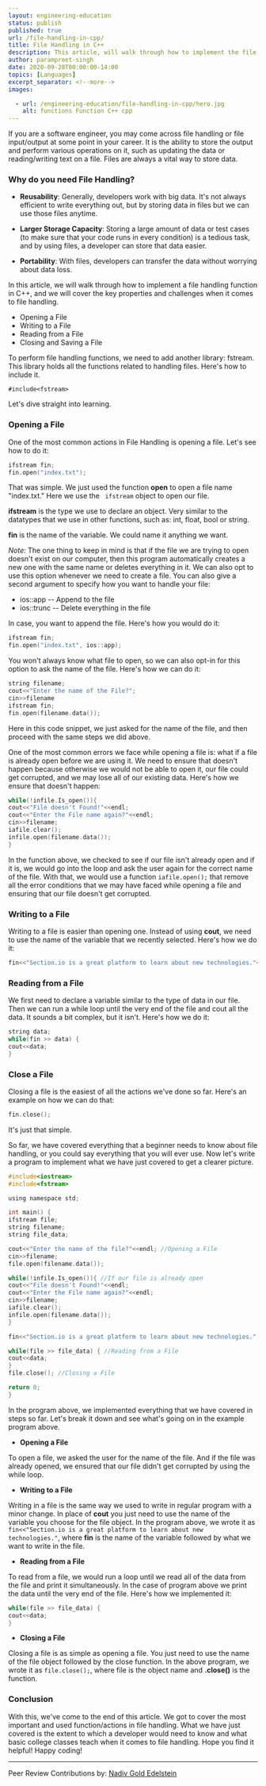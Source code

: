 ```yaml
---
layout: engineering-education
status: publish
published: true
url: /file-handling-in-cpp/
title: File Handling in C++
description: This article, will walk through how to implement the file handling function in C++, and we will cover the key working pointers of file handling.
author: parampreet-singh
date: 2020-09-28T00:00:00-14:00
topics: [Languages]
excerpt_separator: <!--more-->
images:

  - url: /engineering-education/file-handling-in-cpp/hero.jpg
    alt: functions Function C++ cpp
---
```

If you are a software engineer, you may come across file handling or file input/output at some point in your career. It is the ability to store the output and perform various operations on it, such as updating the data or reading/writing text on a file. Files are always a vital way to store data.
<!--more-->

### Why do you need File Handling?
- **Reusability**: Generally, developers work with big data. It's not always efficient to write everything out, but by storing data in files but we can use those files anytime.

- **Larger Storage Capacity**: Storing a large amount of data or test cases (to make sure that your code runs in every condition) is a tedious task, and by using files, a developer can store that data easier.

- **Portability**: With files, developers can transfer the data without worrying about data loss.

In this article, we will walk through how to implement a file handling function in C++, and we will cover the key properties and challenges when it comes to file handling.

- Opening a File
- Writing to a File
- Reading from a File
- Closing and Saving a File

To perform file handling functions, we need to add another library: fstream. This library holds all the functions related to handling files. Here's how to include it.

`#include<fstream>`

Let's dive straight into learning.

### Opening a File
One of the most common actions in File Handling is opening a file. Let's see how to do it:

```C
ifstream fin;
fin.open("index.txt");
```

That was simple. We just used the function **open** to open a file name "index.txt." Here we use the ` ifstream` object to open our file.

**ifstream** is the type we use to declare an object. Very similar to the datatypes that we use in other functions, such as: int, float, bool or string.

**fin** is the name of the variable. We could name it anything we want.

*Note:* The one thing to keep in mind is that if the file we are trying to open doesn't exist on our computer, then this program automatically creates a new one with the same name or deletes everything in it. We can also opt to use this option whenever we need to create a file. You can also give a second argument to specify how you want to handle your file:

- ios::app   -- Append to the file
- ios::trunc -- Delete everything in the file

In case, you want to append the file. Here's how you would do it:

```C
ifstream fin;
fin.open("index.txt", ios::app);
```

You won't always know what file to open, so we can also opt-in for this option to ask the name of the file. Here's how we can do it:

```C
string filename;
cout<<"Enter the name of the File?";
cin>>filename
ifstream fin;
fin.open(filename.data());
```

Here in this code snippet, we just asked for the name of the file, and then proceed with the same steps we did above.

One of the most common errors we face while opening a file is: what if a file is already open before we are using it. We need to ensure that doesn't happen because otherwise we would not be able to open it, our file could get corrupted, and we may lose all of our existing data. Here's how we ensure that doesn't happen:

```C
while(!infile.Is_open()){
cout<<"File doesn't Found!"<<endl;
cout<<"Enter the File name again?"<<endl;
cin>>filename;
iafile.clear();
infile.open(filename.data());
}
```

In the function above, we checked to see if our file isn't already open and if it is, we would go into the loop and ask the user again for the correct name of the file. With that, we would use a function `iafile.open();` that remove all the error conditions that we may have faced while opening a file and ensuring that our file doesn't get corrupted.

### Writing to a File
Writing to a file is easier than opening one. Instead of using **cout**, we need to use the name of the variable that we recently selected. Here's how we do it:

```C
fin<<"Section.io is a great platform to learn about new technologies."<<endl;
```

### Reading from a File
We first need to declare a variable similar to the type of data in our file. Then we can run a while loop until the very end of the file and cout all the data. It sounds a bit complex, but it isn't. Here's how we do it:

```C
string data;
while(fin >> data) {
cout<<data;
}
```

### Close a File
Closing a file is the easiest of all the actions we've done so far. Here's an example on how we can do that:

```C
fin.close();
```

It's just that simple.

So far, we have covered everything that a beginner needs to know about file handling, or you could say everything that you will ever use. Now let's write a program to implement what we have just covered to get a clearer picture.

```C
#include<iostream>
#include<fstream>

using namespace std;

int main() {
ifstream file;
string filename;
string file_data;

cout<<"Enter the name of the file?"<<endl; //Opening a File
cin>>filename;
file.open(filename.data());

while(!infile.Is_open()){ //If our file is already open
cout<<"File doesn't Found!"<<endl;
cout<<"Enter the File name again?"<<endl;
cin>>filename;
iafile.clear();
infile.open(filename.data());
}

fin<<"Section.io is a great platform to learn about new technologies."; //Writing in a File

while(file >> file_data) { //Reading from a File
cout<<data;
}
file.close(); //Closing a File

return 0;
}
```

In the program above, we implemented everything that we have covered in steps so far. Let's break it down and see what's going on in the example program above.

- **Opening a File**

To open a file, we asked the user for the name of the file. And if the file was already opened, we ensured that our file didn't get corrupted by using the while loop.

- **Writing to a File**

Writing in a file is the same way we used to write in regular program with a minor change. In place of **cout** you just need to use the name of the variable you choose for the file object. In the program above, we wrote it as `fin<<"Section.io is a great platform to learn about new technologies."`, where **fin** is the name of the variable followed by what we want to write in the file.

- **Reading from a File**

To read from a file, we would run a loop until we read all of the data from the file and print it simultaneously. In the case of program above we print the data until the very end of the file. Here's how we implemented it:

```C
while(file >> file_data) {
cout<<data;
}
```

- **Closing a File**

Closing a file is as simple as opening a file. You just need to use the name of the file object followed by the close function. In the above program, we wrote it as `file.close();`, where file is the object name and **.close()** is the function.

### Conclusion
With this, we've come to the end of this article. We got to cover the most important and used function/actions in file handling. What we have just covered is the extent to which a developer would need to know and what basic college classes teach when it comes to file handling. Hope you find it helpful! Happy coding!

---
Peer Review Contributions by: [Nadiv Gold Edelstein](/engineering-education/authors/nadiv-gold-edelstein/)
